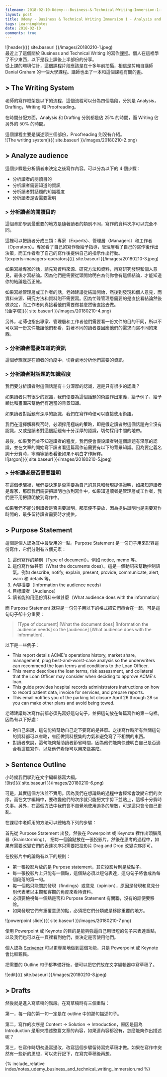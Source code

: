 ```yaml
---
filename: 2018-02-10-Udemy---Business-&-Technical-Writing-Immersion-1---Analysis-and-Drafting.md
layout: post
title: Udemy - Business & Technical Writing Immersion 1 - Analysis and Drafting
tags: LearningNotes
date: 2018-02-10
comments: true
---
```


![header]({{ site.baseurl }}/images/20180210-1.jpeg)  
最近上了這個關於 Business and Technical  Writing 的寫作[課程](https://www.udemy.com/business-writing-immersion/)。個人在這裡學了不少東西，以下是我上課後上半部份的分享。  
從上課的環境估計，這個課程片段應該是在十多年前拍攝，相信是剪輯自講師 Danial Graham 的一個大學課程。講師也出了一本和這個課程有關的[書](https://www.amazon.com/Writing-System-Daniel-Graham/dp/0964449579)。

## > The Writing System

老師的寫作框架是以下的流程，這個流程可以分為四個階段，分別是 Analysis，Drafting，Writing 和 Proofreading。

在時間分配方面，Analysis 和 Drafting 分別都是佔 25% 的時間，而 Writing 佔另外的 50% 的時間。

這個課程主要是講述頭三個部份，Proofreading 則沒有介紹。  
![The writing system]({{ site.baseurl }}/images/20180210-2.png)

## > Analyze audience

這個步驟是分析讀者來決定之後寫作內容。可以分為以下的 4 個步驟：

* 分析讀者的閱讀目的
* 分析讀者需要知道的資訊
* 分析讀者對話題的知識程度
* 分析讀者是否需要證明

### > 分析讀者的閱讀目的

這個章節學到最重要的地方是隨著讀者的類別不同，寫作的資料次序可以完全不同。

這裡可以把讀者分成三類：專家（Experts）、管理層（Managers）和工作者（Operators）。專家看了自己的寫作後給予指導，管理層看了自己的寫作後作出決策，而工作者看了自己的寫作後提供自己的指示作出行動。  
![experts-managers-operators]({{ site.baseurl }}/images/20180210-3.jpeg)

如果寫給專家的話，請先寫資料來源、研究方法和資料，再寫研究發現和個人意見，最後才寫結論。因為他們是需要從頭開始明白為何你會有這個結論，才能知道你的結論是否正確。

如果寫給管理層或工作者的話，老師建議從結論開始，然後到發現和個人意見，而資料來源、研究方法和資料則不需要寫。因為忙碌管理層需要的是直接看結論然後做決定，而工作者則真接看他們需要做甚麼然後直接去做。  
![金字塔]({{ site.baseurl }}/images/20180210-4.png)

另外，老師也指出專家、管理層和工作者他們需要看一份文件的目的不同，所以不可以寫一份文件能讓他們都看，對著不同的讀者要因應他們的需求而寫不同的東西。

### > 分析讀者需要知道的資訊

這個步驟就是在讀者的角度中，切身處地分析他們需要的資訊。

### > 分析讀者對話題的知識程度

我們要分析讀者對這個話題有十分深厚的認識，還是只有很少的認識？

如果讀者只有很少的認識，我們便要為這個話題的術語作出定義，給予例子、給予類比和畫圖來幫他們有適當的背景知識。

如果讀者對話題有深厚的認識，我們在寫作時便可以直接使用術語。

我們在選擇解釋與否時，必須採用極端的策略，即是假定讀者對這個話題完全沒有認識，又或是讀者對這個話題有十分深厚的認識，切勿採用中間的地帶。

最後，如果我們並不知道讀者的程度，我們便會假設讀者對這個話題有深厚的認識，並在文章的開始寫下讀者看這篇寫作前需要有以下的背景知識。因為要定義名詞十分費時，寧願等讀者看後如果不明白才作解釋。  
![jargon]({{ site.baseurl }}/images/20180210-5.jpeg)

### > 分析讀者是否需要證明

在這個步驟裡，我們要決定是否需要為自己的意見和發現提供證明，如果知道讀者是專家，那麼我們需要把證明也放到寫作中，如果知道讀者是管理層或工作者，我們便不用把證明放到寫作中。

如果我們不能分別讀者是否需要證明，那麼便不要放，因為提供證明也是需要寫作時間的，最多留待讀者需要時才提供。

## > Purpose Statement

這個是個人認為其中最受用的一點。Purpose Statement 是一句句子用來形容這份寫作，它們分別有五個元素：
1. 這份寫作的類別（Type of document）。例如 notice, memo 等。
2. 這份寫作做甚麼（What the documents does）。這是一個動詞來幫助控制語氣。例如 describe, notify, explain, present, provide, communicate, alert, warn 和 details 等。
3. 內容撮要（Information the audience needs）
4. 目標讀者（Audience）
5. 讀者能夠用這份資料來做甚麼（What audience does with the information）

而 Purpose Statement 就只是一句句子用以下的格式把它們串合在一起，可是這句句子卻十分重要：

> [Type of document] [What the document does] [Information the audience needs] so the [audience] [What audience does with the information].

以下是一些例子：

* This report details ACME's operations history, market share, management, plug best-and-worst-case analysis so the underwriters can recommend the loan terms and conditions to the Loan Officer.
* This memo describes the loan terms, risk assessment, and collateral that the Loan Officer may consider when deciding to approve ACME's loan.
* This guide provides hospital records administrators instructions on how to record patient data, invoice for services, and prepare reports.
* This email notifies you of the parking lot closure April 26 through 28 so you can make other plans and avoid being towed.

老師建議每次寫作前都必須先寫好這句句子，並把這句放在每篇寫作的第一句裡。因為有以下好處：

* 對自己來說，這句能夠幫助自己定下要寫的是甚麼。之後寫作時所有無關這句的資料都可以省略，省回做資料搜集的力氣和避免寫了不相關的東西。
* 對讀者來說，這句能夠幫助讀者節省時間，因為他們能夠快速明白自己是否適合看這篇寫作，以及他們看後可以用來做甚麼。

## > Sentence Outline

小時候我們學到在文字編輯器寫大綱。  
![list]({{ site.baseurl }}/images/20180210-6.png)

可是，其實這個方法並不實用。因為我們在想論點的過程中會經常會改變它們的次序。而在文字編輯中，要改變他們的次序就只能把文字剪下並貼上，這樣十分費時失事。另外，在這個方法中我們會不自覺地使用過多的層數，可是這只會令自己更亂。

在課程中老師用的方法可以總結為下列的步驟：

首先從 Purpose Statement 出發，然後在 Powerpoint 或 Keynote 裡作出頭腦風暴（Brainstorming）， 把每一個論點放在一張投影片，然後在思考的過程中，如果有需要改變它們的表達次序只需要把投影片 Drag and Drop 改變次序即可。

在投影片中的論點有以下的規則：

* 第一張投影片放的是 Purpose statement，其它投影片則是放點子。
* 每一張投影片上只能有一個點，這個點必須以短句表達，這句句子將會成為每個段落的第一句。
* 每一個點只能關於發現（findings）或意見（opinion），原因是發現和意見分別代表著以主觀和客觀的角度來看待資料。
* 必須要檢視每一個點是否和 Purpose Statement 有關聯，沒有的話便要移除。
* 如果發現它們有重覆意思的點，必須把它們分類或是移除重覆的地方。

![powerpoint slide]({{ site.baseurl }}/images/20180210-7.png)

使用 Powerpoint 或 Keynote 的目的是能夠強逼自己用很短的句子來表達重點，以及我們也可以在一頁裡看到他們，並決定是否使用他們。

個人認為 [Scrivener](https://www.literatureandlatte.com/scrivener.php) 可以更專業地做到這個功能，只是 Powerpoint 或 Keynote 會比較親民。

把需要的 Outline 句子都準備好後，便可以把它們放在文字編輯器中寫草稿了。

![edit]({{ site.baseurl }}/images/20180210-8.jpeg)

## > Drafts

然後就是進入寫草稿的階段。在寫草稿時有三個重點：

第一，每一段的第一句一定是在 outline 中的那句描述句子。

第二，寫作的次序是 Content -> Solution -> Introduction，原因是因為 Introduction 是用來描述整篇文章的內容，如果連內容都沒有，怎麼能夠作出描述呢？

第三，在寫作時切勿邊寫邊改，改寫這個步驟留待寫完草稿才做。如果在寫作中突然有一些新的思想，可以先行記下，在寫完草稿後再想。

{% include_relative index/notes_udemy_business_and_technical_writing_immersion.md %}
